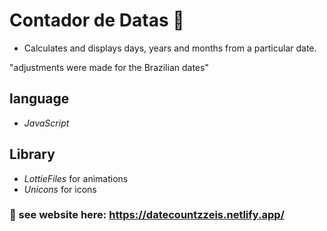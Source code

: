 # Contador de Datas 📅

- Calculates and displays days, years and months from a particular date.

"adjustments were made for the Brazilian dates" 

## language 

- *JavaScript*

## Library  
- *LottieFiles* for animations
- *Unicons* for icons

### 👀 see website here: https://datecountzzeis.netlify.app/
